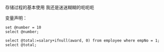 <!--
 * @Author: shouxie
 * @Date: 2020-03-12 14:59:49
 * @Description: 
--> 

存储过程的基本使用
我还是迷迷糊糊的呃呃呃

变量声明：
```mysql
set @number = 10
select @number;

select @total:=salary+ifnull(award, 0) from employee where empNo = 1;
select @total;
```